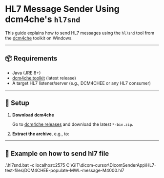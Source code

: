 # HL7 Message Sender Using dcm4che's `hl7snd`

This guide explains how to send HL7 messages using the `hl7snd` tool from the [dcm4che](https://github.com/dcm4che/dcm4che) toolkit on Windows.

---

## 📦 Requirements

- Java (JRE 8+)
- [dcm4che toolkit](https://github.com/dcm4che/dcm4che/releases) (latest release)
- A target HL7 listener/server (e.g., DCM4CHEE or any HL7 consumer)

---

## 🧰 Setup

1. **Download dcm4che**

   Go to [dcm4che releases](https://github.com/dcm4che/dcm4che/releases) and download the latest `*-bin.zip`.

2. **Extract the archive**, e.g., to:

---

## 🧰 Example on how to send hl7 file

.\hl7snd.bat -c localhost:2575 C:\GIT\dicom-cursor\DicomSenderApp\HL7-test-files\DCM4CHEE-populate-MWL-message-M4000.hl7
